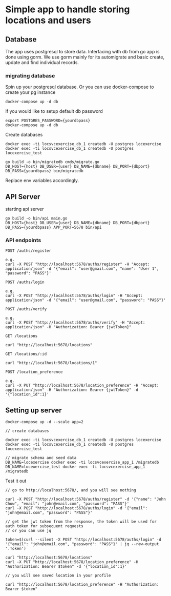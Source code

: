 # Simple app to handle storing locations and users

## Database

The app uses postgresql to store data. Interfacing with db from go app is done using gorm. We use gorm mainly for its automigrate and basic create, update and find individual records.

### migrating database

Spin up your postgresql database. Or you can use docker-compose to create your pg instance

```
docker-compose up -d db
```

If you would like to setup default db password

```
export POSTGRES_PASSWORD={yourdbpass}
docker-compose up -d db
```

Create databases

```
docker exec -ti locsvcexercise_db_1 createdb -U postgres locexercise
docker exec -ti locsvcexercise_db_1 createdb -U postgres locexercise_test
```


```
go build -o bin/migratedb cmds/migrate.go
DB_HOST={host} DB_USER={user} DB_NAME={dbname} DB_PORT={dbport} DB_PASS={yourdbpass} bin/migratedb
```

Replace env variables accordingly.


## API Server

starting api server

```
go build -o bin/api main.go
DB_HOST={host} DB_USER={user} DB_NAME={dbname} DB_PORT={dbport} DB_PASS={yourdbpass} APP_PORT=5678 bin/api
```

### API endpoints

```
POST /auths/register

e.g.
curl -X POST "http://localhost:5678/auths/register" -H "Accept: application/json" -d '{"email": "user@gmail.com", "name": "User 1", "password": "PASS"}'
```


```
POST /auths/login

e.g.
curl -X POST "http://localhost:5678/auths/login" -H "Accept: application/json" -d '{"email": "user@gmail.com", "password": "PASS"}'
```


```
POST /auths/verify

e.g.
curl -X POST "http://localhost:5678/auths/verify" -H "Accept: application/json" -H "Authorization: Bearer {jwtToken}"
```

```
GET /locations

curl "http://localhost:5678/locations"
```


```
GET /locations/:id

curl "http://localhost:5678/locations/1"
```


```
POST /location_preference

e.g.
curl -X PUT "http://localhost:5678/location_preference" -H "Accept: application/json" -H "Authorization: Bearer {jwtToken}" -d '{"location_id":1}'
```

## Setting up server

```
docker-compose up -d --scale app=2

// create databases

docker exec -ti locsvcexercise_db_1 createdb -U postgres locexercise
docker exec -ti locsvcexercise_db_1 createdb -U postgres locexercise_test

// migrate schema and seed data
DB_NAME=locexercise docker exec -ti locsvcexercise_app_1 /migratedb
DB_NAME=locexercise_test docker exec -ti locsvcexercise_app_1 /migratedb
```

Test it out

```
// go to http://localhost:5678/, and you will see nothing

curl -X POST "http://localhost:5678/auths/register" -d '{"name": "John Chow", "email": "john@email.com", "password": "PASS"}'
curl -X POST "http://localhost:5678/auths/login" -d '{"email": "john@email.com", "password": "PASS"}'

// get the jwt token from the response, the token will be used for auth token for subsequent requests
// or you can use jq

token=$(curl --silent -X POST "http://localhost:5678/auths/login" -d '{"email": "john@email.com", "password": "PASS"}' | jq --raw-output '.Token')

curl "http://localhost:5678/locations"
curl -X PUT "http://localhost:5678/location_preference" -H "Authorization: Bearer $token" -d '{"location_id":1}'

// you will see saved location in your profile

curl "http://localhost:5678/location_preference" -H "Authorization: Bearer $token"
```